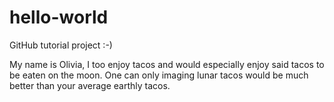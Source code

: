 # hello-world
GitHub tutorial project :-)

My name is Olivia, I too enjoy tacos and would especially enjoy said tacos
to be eaten on the moon. One can only imaging lunar tacos would be much better
than your average earthly tacos. 
